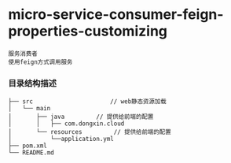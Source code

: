 # micro-service-consumer-feign-properties-customizing
    服务消费者
    使用feign方式调用服务
    
### 目录结构描述
    
    ├── src                      // web静态资源加载
    │   └── main
    │       ├── java         // 提供给前端的配置
    │       │   ├── com.dongxin.cloud
    │       └── resources         // 提供给前端的配置
    │           └──application.yml
    ├── pom.xml
    └── README.md